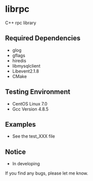 # librpc

C++ rpc library

## Required Dependencies
* glog
* gflags
* hiredis
* libmysqlclient
* Libevent2.1.8
* CMake

## Testing Environment
* CentOS Linux 7.0
* Gcc Version 4.8.5

## Examples
* See the test_XXX file

## Notice
* In developing

If you find any bugs, please let me know.

